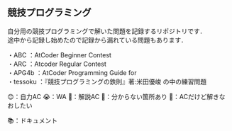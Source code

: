 ## 競技プログラミング
自分用の競技プログラミングで解いた問題を記録するリポジトリです．</br>
途中から記録し始めたので記録から漏れている問題もあります．

・ABC ：AtCoder Beginner Contest</br>
・ARC ：Atcoder Regular Contest </br>
・APG4b ：AtCoder Programming Guide for </br>
・tessoku ：『競技プログラミングの鉄則』著:米田優峻 の中の練習問題　</br>

😊：自力AC
😭：WA
🥺：解説AC
🤔：分からない箇所あり
😤：ACだけど解きなおしたい

📚：ドキュメント
